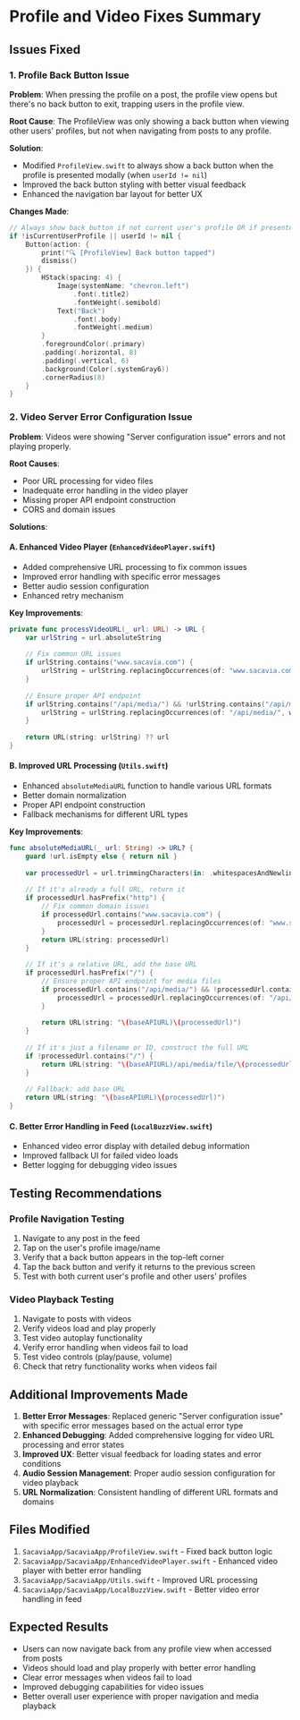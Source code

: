 # Profile and Video Fixes Summary

## Issues Fixed

### 1. Profile Back Button Issue
**Problem**: When pressing the profile on a post, the profile view opens but there's no back button to exit, trapping users in the profile view.

**Root Cause**: The ProfileView was only showing a back button when viewing other users' profiles, but not when navigating from posts to any profile.

**Solution**: 
- Modified `ProfileView.swift` to always show a back button when the profile is presented modally (when `userId != nil`)
- Improved the back button styling with better visual feedback
- Enhanced the navigation bar layout for better UX

**Changes Made**:
```swift
// Always show back button if not current user's profile OR if presented modally
if !isCurrentUserProfile || userId != nil {
    Button(action: { 
        print("🔍 [ProfileView] Back button tapped")
        dismiss() 
    }) {
        HStack(spacing: 4) {
            Image(systemName: "chevron.left")
                .font(.title2)
                .fontWeight(.semibold)
            Text("Back")
                .font(.body)
                .fontWeight(.medium)
        }
        .foregroundColor(.primary)
        .padding(.horizontal, 8)
        .padding(.vertical, 6)
        .background(Color(.systemGray6))
        .cornerRadius(8)
    }
}
```

### 2. Video Server Error Configuration Issue
**Problem**: Videos were showing "Server configuration issue" errors and not playing properly.

**Root Causes**:
- Poor URL processing for video files
- Inadequate error handling in the video player
- Missing proper API endpoint construction
- CORS and domain issues

**Solutions**:

#### A. Enhanced Video Player (`EnhancedVideoPlayer.swift`)
- Added comprehensive URL processing to fix common issues
- Improved error handling with specific error messages
- Better audio session configuration
- Enhanced retry mechanism

**Key Improvements**:
```swift
private func processVideoURL(_ url: URL) -> URL {
    var urlString = url.absoluteString
    
    // Fix common URL issues
    if urlString.contains("www.sacavia.com") {
        urlString = urlString.replacingOccurrences(of: "www.sacavia.com", with: "sacavia.com")
    }
    
    // Ensure proper API endpoint
    if urlString.contains("/api/media/") && !urlString.contains("/api/media/file/") {
        urlString = urlString.replacingOccurrences(of: "/api/media/", with: "/api/media/file/")
    }
    
    return URL(string: urlString) ?? url
}
```

#### B. Improved URL Processing (`Utils.swift`)
- Enhanced `absoluteMediaURL` function to handle various URL formats
- Better domain normalization
- Proper API endpoint construction
- Fallback mechanisms for different URL types

**Key Improvements**:
```swift
func absoluteMediaURL(_ url: String) -> URL? {
    guard !url.isEmpty else { return nil }
    
    var processedUrl = url.trimmingCharacters(in: .whitespacesAndNewlines)
    
    // If it's already a full URL, return it
    if processedUrl.hasPrefix("http") {
        // Fix common domain issues
        if processedUrl.contains("www.sacavia.com") {
            processedUrl = processedUrl.replacingOccurrences(of: "www.sacavia.com", with: "sacavia.com")
        }
        return URL(string: processedUrl)
    }
    
    // If it's a relative URL, add the base URL
    if processedUrl.hasPrefix("/") {
        // Ensure proper API endpoint for media files
        if processedUrl.contains("/api/media/") && !processedUrl.contains("/api/media/file/") {
            processedUrl = processedUrl.replacingOccurrences(of: "/api/media/", with: "/api/media/file/")
        }
        
        return URL(string: "\(baseAPIURL)\(processedUrl)")
    }
    
    // If it's just a filename or ID, construct the full URL
    if !processedUrl.contains("/") {
        return URL(string: "\(baseAPIURL)/api/media/file/\(processedUrl)")
    }
    
    // Fallback: add base URL
    return URL(string: "\(baseAPIURL)\(processedUrl)")
}
```

#### C. Better Error Handling in Feed (`LocalBuzzView.swift`)
- Enhanced video error display with detailed debug information
- Improved fallback UI for failed video loads
- Better logging for debugging video issues

## Testing Recommendations

### Profile Navigation Testing
1. Navigate to any post in the feed
2. Tap on the user's profile image/name
3. Verify that a back button appears in the top-left corner
4. Tap the back button and verify it returns to the previous screen
5. Test with both current user's profile and other users' profiles

### Video Playback Testing
1. Navigate to posts with videos
2. Verify videos load and play properly
3. Test video autoplay functionality
4. Verify error handling when videos fail to load
5. Test video controls (play/pause, volume)
6. Check that retry functionality works when videos fail

## Additional Improvements Made

1. **Better Error Messages**: Replaced generic "Server configuration issue" with specific error messages based on the actual error type
2. **Enhanced Debugging**: Added comprehensive logging for video URL processing and error states
3. **Improved UX**: Better visual feedback for loading states and error conditions
4. **Audio Session Management**: Proper audio session configuration for video playback
5. **URL Normalization**: Consistent handling of different URL formats and domains

## Files Modified

1. `SacaviaApp/SacaviaApp/ProfileView.swift` - Fixed back button logic
2. `SacaviaApp/SacaviaApp/EnhancedVideoPlayer.swift` - Enhanced video player with better error handling
3. `SacaviaApp/SacaviaApp/Utils.swift` - Improved URL processing
4. `SacaviaApp/SacaviaApp/LocalBuzzView.swift` - Better video error handling in feed

## Expected Results

- Users can now navigate back from any profile view when accessed from posts
- Videos should load and play properly with better error handling
- Clear error messages when videos fail to load
- Improved debugging capabilities for video issues
- Better overall user experience with proper navigation and media playback

